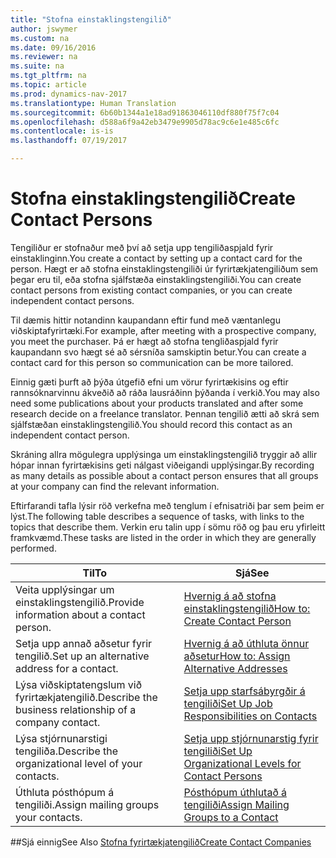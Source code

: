 ```yaml
---
title: "Stofna einstaklingstengilið"
author: jswymer
ms.custom: na
ms.date: 09/16/2016
ms.reviewer: na
ms.suite: na
ms.tgt_pltfrm: na
ms.topic: article
ms.prod: dynamics-nav-2017
ms.translationtype: Human Translation
ms.sourcegitcommit: 6b60b1344a1e18ad91863046110df880f75f7c04
ms.openlocfilehash: d588a6f9a42eb3479e9905d78ac9c6e1e485c6fc
ms.contentlocale: is-is
ms.lasthandoff: 07/19/2017

---
```

# <a name="create-contact-persons"></a><span data-ttu-id="8117b-102">Stofna einstaklingstengilið</span><span class="sxs-lookup"><span data-stu-id="8117b-102">Create Contact Persons</span></span>
<span data-ttu-id="8117b-103">Tengiliður er stofnaður með því að setja upp tengiliðaspjald fyrir einstaklinginn.</span><span class="sxs-lookup"><span data-stu-id="8117b-103">You create a contact by setting up a contact card for the person.</span></span> <span data-ttu-id="8117b-104">Hægt er að stofna einstaklingstengiliði úr fyrirtækjatengiliðum sem þegar eru til, eða stofna sjálfstæða einstaklingstengiliði.</span><span class="sxs-lookup"><span data-stu-id="8117b-104">You can create contact persons from existing contact companies, or you can create independent contact persons.</span></span>

<span data-ttu-id="8117b-105">Til dæmis hittir notandinn kaupandann eftir fund með væntanlegu viðskiptafyrirtæki.</span><span class="sxs-lookup"><span data-stu-id="8117b-105">For example, after meeting with a prospective company, you meet the purchaser.</span></span> <span data-ttu-id="8117b-106">Þá er hægt að stofna tengliðaspjald fyrir kaupandann svo hægt sé að sérsníða samskiptin betur.</span><span class="sxs-lookup"><span data-stu-id="8117b-106">You can create a contact card for this person so communication can be more tailored.</span></span>

<span data-ttu-id="8117b-107">Einnig gæti þurft að þýða útgefið efni um vörur fyrirtækisins og eftir rannsóknarvinnu ákveðið að ráða lausráðinn þýðanda í verkið.</span><span class="sxs-lookup"><span data-stu-id="8117b-107">You may also need some publications about your products translated and after some research decide on a freelance translator.</span></span> <span data-ttu-id="8117b-108">Þennan tengilið ætti að skrá sem sjálfstæðan einstaklingstengilið.</span><span class="sxs-lookup"><span data-stu-id="8117b-108">You should record this contact as an independent contact person.</span></span>

<span data-ttu-id="8117b-109">Skráning allra mögulegra upplýsinga um einstaklingstengilið tryggir að allir hópar innan fyrirtækisins geti nálgast viðeigandi upplýsingar.</span><span class="sxs-lookup"><span data-stu-id="8117b-109">By recording as many details as possible about a contact person ensures that all groups at your company can find the relevant information.</span></span>

<span data-ttu-id="8117b-110">Eftirfarandi tafla lýsir röð verkefna með tenglum í efnisatriði þar sem þeim er lýst.</span><span class="sxs-lookup"><span data-stu-id="8117b-110">The following table describes a sequence of tasks, with links to the topics that describe them.</span></span> <span data-ttu-id="8117b-111">Verkin eru talin upp í sömu röð og þau eru yfirleitt framkvæmd.</span><span class="sxs-lookup"><span data-stu-id="8117b-111">These tasks are listed in the order in which they are generally performed.</span></span>

|<span data-ttu-id="8117b-112">Til</span><span class="sxs-lookup"><span data-stu-id="8117b-112">To</span></span> |<span data-ttu-id="8117b-113">Sjá</span><span class="sxs-lookup"><span data-stu-id="8117b-113">See</span></span> |
|---|----|
|<span data-ttu-id="8117b-114">Veita upplýsingar um einstaklingstengilið.</span><span class="sxs-lookup"><span data-stu-id="8117b-114">Provide information about a contact person.</span></span>|[<span data-ttu-id="8117b-115">Hvernig á að stofna einstaklingstengilið</span><span class="sxs-lookup"><span data-stu-id="8117b-115">How to: Create Contact Person</span></span>](marketing-how-create-contact-persons.md)|
|<span data-ttu-id="8117b-116">Setja upp annað aðsetur fyrir tengilið.</span><span class="sxs-lookup"><span data-stu-id="8117b-116">Set up an alternative address for a contact.</span></span>|[<span data-ttu-id="8117b-117">Hvernig á að úthluta önnur aðsetur</span><span class="sxs-lookup"><span data-stu-id="8117b-117">How to: Assign Alternative Addresses</span></span>](marketing-how-assign-alternative-address.md)|
|<span data-ttu-id="8117b-118">Lýsa viðskiptatengslum við fyrirtækjatengilið.</span><span class="sxs-lookup"><span data-stu-id="8117b-118">Describe the business relationship of a company contact.</span></span>|[<span data-ttu-id="8117b-119">Setja upp starfsábyrgðir á tengiliði</span><span class="sxs-lookup"><span data-stu-id="8117b-119">Set Up Job Responsibilities on Contacts</span></span>](marketing-job-responsibilities.md)|
|<span data-ttu-id="8117b-120">Lýsa stjórnunarstigi tengiliða.</span><span class="sxs-lookup"><span data-stu-id="8117b-120">Describe the organizational level of your contacts.</span></span>|[<span data-ttu-id="8117b-121">Setja upp stjórnunarstig fyrir tengiliði</span><span class="sxs-lookup"><span data-stu-id="8117b-121">Set Up Organizational Levels for Contact Persons</span></span>](marketing-organizational-levels.md)|
|<span data-ttu-id="8117b-122">Úthluta pósthópum á tengiliði.</span><span class="sxs-lookup"><span data-stu-id="8117b-122">Assign mailing groups your contacts.</span></span>|[<span data-ttu-id="8117b-123">Pósthópum úthlutað á tengiliði</span><span class="sxs-lookup"><span data-stu-id="8117b-123">Assign Mailing Groups to a Contact</span></span>](marketing-mailing-groups.md#assign-mailing-groups-to-a-contact)|

##<a name="see-also"></a><span data-ttu-id="8117b-124">Sjá einnig</span><span class="sxs-lookup"><span data-stu-id="8117b-124">See Also</span></span>
[<span data-ttu-id="8117b-125">Stofna fyrirtækjatengilið</span><span class="sxs-lookup"><span data-stu-id="8117b-125">Create Contact Companies</span></span>](marketing-create-contact-companies.md)

